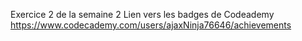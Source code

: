 
Exercice 2 de la semaine 2
Lien vers les badges de Codeademy
https://www.codecademy.com/users/ajaxNinja76646/achievements

